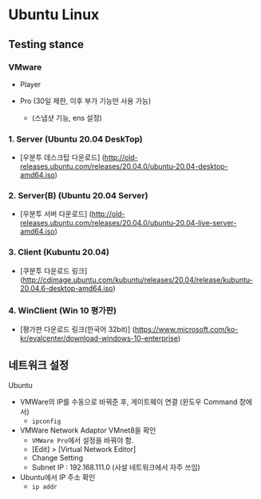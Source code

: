 # Ubuntu Linux

## Testing stance

### VMware
- Player

- Pro (30일 제한, 이후 부가 기능만 사용 가능)
    - (스냅샷 기능, ens 설정)
### 1. Server (Ubuntu 20.04 DeskTop)
- [우분투 데스크탑 다운로드] (http://old-releases.ubuntu.com/releases/20.04.0/ubuntu-20.04-desktop-amd64.iso)
### 2. Server(B) (Ubuntu 20.04 Server)
- [우분투 서버 다운로드] (http://old-releases.ubuntu.com/releases/20.04.0/ubuntu-20.04-live-server-amd64.iso)
### 3. Client (Kubuntu 20.04)
- [쿠분투 다운로드 링크] (http://cdimage.ubuntu.com/kubuntu/releases/20.04/release/kubuntu-20.04.6-desktop-amd64.iso)
### 4. WinClient (Win 10 평가판)
- [평가판 다운로드 링크(한국어 32bit)] (https://www.microsoft.com/ko-kr/evalcenter/download-windows-10-enterprise)

## 네트워크 설정
Ubuntu
- VMWare의 IP를 수동으로 바꿔준 후, 게이트웨이 연결 (윈도우 Command 창에서)
    - `ipconfig`
- VMWare Network Adaptor VMnet8을 확인
    - `VMWare Pro`에서 설정을 바꿔야 함.
    - [Edit] > [Virtual Network Editor]
    - Change Setting
    - Subnet IP : 192.168.111.0 (사설 네트워크에서 자주 쓰임)
- Ubuntu에서 IP 주소 확인
    - `ip addr`